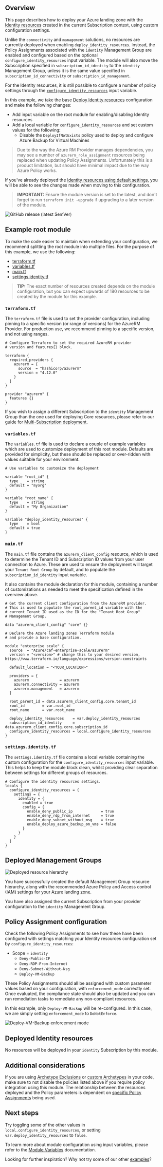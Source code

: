 <!-- markdownlint-disable first-line-h1 -->
## Overview

This page describes how to deploy your Azure landing zone with the [Identity resources][wiki_identity_resources] created in the current Subscription context, using custom configuration settings.

Unlike the `connectivity` and `management` solutions, no resources are currently deployed when enabling `deploy_identity_resources`.
Instead, the Policy Assignments associated with the `identity` Management Group are enabled and configured based on the optional `configure_identity_resources` input variable.
The module will also move the Subscription specified in `subscription_id_identity` to the `identity` Management Group, unless it is the same value specified in `subscription_id_connectivity` or `subscription_id_management`.

For the Identity resources, it is still possible to configure a number of policy settings through the [`configure_identity_resources`][configure_identity_resources] input variable.

In this example, we take the base [Deploy Identity resources][wiki_deploy_identity_resources] configuration and make the following changes:

- Add input variable on the root module for enabling/disabling Identity resources
- Add a local variable for `configure_identity_resources` and set custom values for the following:
  - Disable the `DeployIfNotExists` policy used to deploy and configure Azure Backup for Virtual Machines

> Due to the way the Azure RM Provider manages dependencies, you may see a number of `azurerm_role_assignment` resources being replaced when updating Policy Assignments.
Unfortunately this is a product limitation, but should have minimal impact due to the way Azure Policy works.

If you've already deployed the [Identity resources using default settings][wiki_deploy_identity_resources], you will be able to see the changes made when moving to this configuration.

> **IMPORTANT:** Ensure the module version is set to the latest, and don't forget to run `terraform init -upgrade` if upgrading to a later version of the module.

![GitHub release (latest SemVer)](https://img.shields.io/github/v/release/Azure/terraform-azurerm-caf-enterprise-scale?style=flat&logo=github)

## Example root module

To make the code easier to maintain when extending your configuration, we recommend splitting the root module into multiple files. For the purpose of this example, we use the following:

- [terraform.tf](#terraformtf)
- [variables.tf](#variablestf)
- [main.tf](#maintf)
- [settings.identity.tf](#settingsidentitytf)

> **TIP:** The exact number of resources created depends on the module configuration, but you can expect upwards of 180 resources to be created by the module for this example.

### `terraform.tf`

The `terraform.tf` file is used to set the provider configuration, including pinning to a specific version (or range of versions) for the AzureRM Provider. For production use, we recommend pinning to a specific version, and not using ranges.

```hcl
# Configure Terraform to set the required AzureRM provider
# version and features{} block.

terraform {
  required_providers {
    azurerm = {
      source  = "hashicorp/azurerm"
      version = "4.12.0"
    }
  }
}

provider "azurerm" {
  features {}
}
```

If you wish to assign a different Subscription to the `identity` Management Group than the one used for deploying Core resources, please refer to our guide for [Multi-Subscription deployment][wiki_provider_configuration_multi].

### `variables.tf`

The `variables.tf` file is used to declare a couple of example variables which are used to customize deployment of this root module. Defaults are provided for simplicity, but these should be replaced or over-ridden with values suitable for your environment.

```hcl
# Use variables to customize the deployment

variable "root_id" {
  type    = string
  default = "myorg"
}

variable "root_name" {
  type    = string
  default = "My Organization"
}

variable "deploy_identity_resources" {
  type    = bool
  default = true
}
```

### `main.tf`

The `main.tf` file contains the `azurerm_client_config` resource, which is used to determine the Tenant ID and Subscription ID values from your user connection to Azure. These are used to ensure the deployment will target your `Tenant Root Group` by default, and to populate the `subscription_id_identity` input variable.

It also contains the module declaration for this module, containing a number of customizations as needed to meet the specification defined in the overview above.

```hcl
# Get the current client configuration from the AzureRM provider.
# This is used to populate the root_parent_id variable with the
# current Tenant ID used as the ID for the "Tenant Root Group"
# Management Group.

data "azurerm_client_config" "core" {}

# Declare the Azure landing zones Terraform module
# and provide a base configuration.

module "enterprise_scale" {
  source  = "Azure/caf-enterprise-scale/azurerm"
  version = "<version>" # change this to your desired version, https://www.terraform.io/language/expressions/version-constraints

  default_location = "<YOUR_LOCATION>"

  providers = {
    azurerm              = azurerm
    azurerm.connectivity = azurerm
    azurerm.management   = azurerm
  }

  root_parent_id = data.azurerm_client_config.core.tenant_id
  root_id        = var.root_id
  root_name      = var.root_name

  deploy_identity_resources    = var.deploy_identity_resources
  subscription_id_identity     = data.azurerm_client_config.core.subscription_id
  configure_identity_resources = local.configure_identity_resources
}
```

### `settings.identity.tf`

The `settings.identity.tf` file contains a local variable containing the custom configuration for the `configure_identity_resources` input variable.
This helps to keep the module block clean, whilst providing clear separation between settings for different groups of resources.

```hcl
# Configure the identity resources settings.
locals {
  configure_identity_resources = {
    settings = {
      identity = {
        enabled = true
        config = {
          enable_deny_public_ip             = true
          enable_deny_rdp_from_internet     = true
          enable_deny_subnet_without_nsg    = true
          enable_deploy_azure_backup_on_vms = false
        }
      }
    }
  }
}
```

## Deployed Management Groups

![Deployed resource hierarchy](media/examples-deploy-identity-custom-core.png)

You have successfully created the default Management Group resource hierarchy, along with the recommended Azure Policy and Access control (IAM) settings for your Azure landing zone.

You have also assigned the current Subscription from your provider configuration to the `identity` Management Group.

## Policy Assignment configuration

Check the following Policy Assignments to see how these have been configured with settings matching your Identity resources configuration set by `configure_identity_resources`:

- Scope = `identity`
  - `Deny-Public-IP`
  - `Deny-RDP-From-Internet`
  - `Deny-Subnet-Without-Nsg`
  - `Deploy-VM-Backup`

These Policy Assignments should all be assigned with custom parameter values based on your configuration, with `enforcement_mode` correctly set.
Once evaluated, the compliance state should also be updated and you can run remediation tasks to remediate any non-compliant resources.

In this example, only `Deploy-VM-Backup` will be re-configured. In this case, we are simply setting `enforcement_mode` to `DoNotEnforce`.

![Deploy-VM-Backup enforcement mode](media/examples-deploy-identity-custom-policy-enforcement.png)

## Deployed Identity resources

No resources will be deployed in your `identity` Subscription by this module.

## Additional considerations

If you are using [Archetype Exclusions][archetype_exclusions] or [custom Archetypes][custom_archetypes] in your code, make sure to not disable the policies listed above if you require policy integration using this module.
The relationship between the resources deployed and the Policy parameters is dependent on [specific Policy Assignments](#policy-assignment-configuration) being used.

## Next steps

Try toggling some of the other values in `local.configure_identity_resources`, or setting `var.deploy_identity_resources` to `false`.

To learn more about module configuration using input variables, please refer to the [Module Variables](%5BUser-Guide%5D-Module-Variables) documentation.

Looking for further inspiration? Why not try some of our other [examples][wiki_examples]?

[//]: # "************************"
[//]: # "INSERT LINK LABELS BELOW"
[//]: # "************************"

[wiki_identity_resources]:           %5BUser-Guide%5D-Identity-Resources "Wiki - Identity Resources."
[wiki_deploy_identity_resources]:    %5BExamples%5D-Deploy-Identity-Resources "Wiki - Deploy Identity Resources."
[wiki_provider_configuration_multi]: %5BUser-Guide%5D-Provider-Configuration#multi-subscription-deployment "Wiki - Provider Configuration - Multi-Subscription deployment."
[wiki_examples]:                     Examples "Wiki - Examples"

[configure_identity_resources]: %5BVariables%5D-configure_identity_resources "Instructions for how to use the configure_identity_resources variable."
[archetype_exclusions]:         %5BExamples%5D-Expand-Built-in-Archetype-Definitions#to-enable-the-exclusion-function "Wiki - Expand Built-in Archetype Definitions # To enable the exclusion function"
[custom_archetypes]:            %5BUser-Guide%5D-Archetype-Definitions "[User Guide] Archetype Definitions"

